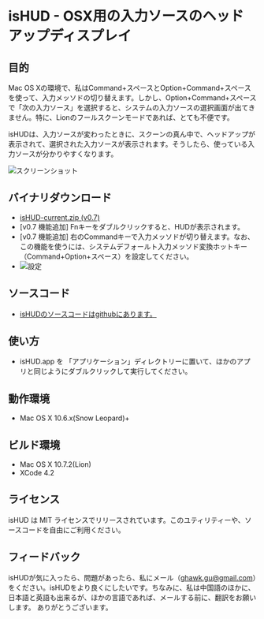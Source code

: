 # isHUD - OSX用の入力ソースのヘッドアップディスプレイ

## 目的
Mac OS Xの環境で、私はCommand+スペースとOption+Command+スペースを使って、入力メッソドの切り替えます。しかし、Option+Command+スペースで「次の入力ソース」を選択すると、システムの入力ソースの選択画面が出てきません。特に、Lionのフールスクーンモードであれば、とても不便です。

isHUDは、入力ソースが変わったときに、スクーンの真ん中で、ヘッドアップが表示されて、選択された入力ソースが表示されます。そうしたら、使っている入力ソースが分かりやすくなります。

![スクリーンショット](http://www.think-in-g.net/ghawk/blog/wp-content/uploads/2011/11/isHUD-screenshot-jpn.jpg)

## バイナリダウンロード
- [isHUD-current.zip (v0.7)](http://www.think-in-g.net/share/isHUD/isHUD-current.zip)
- [v0.7 機能追加] Fnキーをダブルクリックすると、HUDが表示されます。
- [v0.7 機能追加] 右のCommandキーで入力メッソドが切り替えます。なお、この機能を使うには、システムデフォールト入力メッソド変換ホットキー（Command+Option+スペース）を設定してください。
- ![設定](http://www.think-in-g.net/share/isHUD/screenshot/isHUD-settings-jpn.jpg)

## ソースコード
- [isHUDのソースコードはgithubにあります。](https://github.com/ghawkgu/isHUD/blob/master/README_jpn.md)

## 使い方
- isHUD.app を 「アプリケーション」ディレクトリーに置いて、ほかのアプリと同じようにダブルクリックして実行してください。

## 動作環境
- Mac OS X 10.6.x(Snow Leopard)+

## ビルド環境
- Mac OS X 10.7.2(Lion)
- XCode 4.2

## ライセンス
isHUD は MIT ライセンスでリリースされています。このユティリティーや、ソースコードを自由にご利用ください。

## フィードバック
isHUDが気に入ったら、問題があったら、私にメール（ghawk.gu@gmail.com）をください。isHUDをより良くにしたいです。ちなみに、私は中国語のほかに、日本語と英語も出来るが、ほかの言語であれば、メールする前に、翻訳をお願いします。
ありがとうございます。

